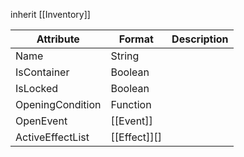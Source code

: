 inherit [[Inventory]]

| Attribute        | Format       | Description |
| ---------------- | ------------ | ----------- |
| Name             | String       |             |
| IsContainer      | Boolean      |             |
| IsLocked         | Boolean      |             |
| OpeningCondition | Function     |             |
| OpenEvent        | [[Event]]    |             |
| ActiveEffectList | [[Effect]][] |             |
